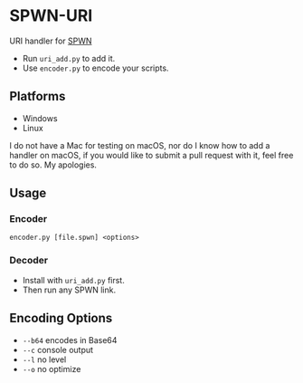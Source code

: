 # SPWN-URI
URI handler for [SPWN](https://github.com/Spu7Nix/SPWN-language)

- Run `uri_add.py` to add it.
- Use `encoder.py` to encode your scripts.

## Platforms
- Windows
- Linux

I do not have a Mac for testing on macOS, nor do I know how to add a handler on macOS, if you would like to submit a pull request with it, feel free to do so. My apologies.

## Usage
### Encoder
`encoder.py [file.spwn] <options>`

### Decoder
- Install with `uri_add.py` first.
- Then run any SPWN link.

## Encoding Options
- `--b64` encodes in Base64
- `--c` console output
- `--l` no level
- `--o` no optimize
